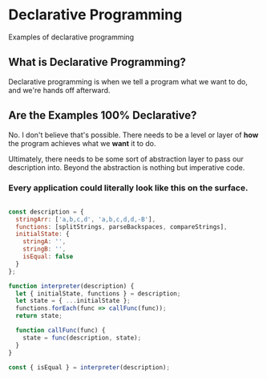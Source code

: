 # Declarative Programming
Examples of declarative programming

## What is Declarative Programming?
Declarative programming is when we tell a program what we want to do, and we're hands off afterward.

## Are the Examples 100% Declarative?
No. I don't believe that's possible. There needs to be a level or layer of **how** the program achieves what we **want** it to do.

Ultimately, there needs to be some sort of abstraction layer to pass our description into. Beyond the abstraction is nothing but imperative code.

### Every application could literally look like this on the surface.

```js

const description = {
  stringArr: ['a,b,c,d', 'a,b,c,d,d,-B'],
  functions: [splitStrings, parseBackspaces, compareStrings],
  initialState: {
    stringA: '',
    stringB: '',
    isEqual: false
  }
};

function interpreter(description) {
  let { initialState, functions } = description;
  let state = { ...initialState };
  functions.forEach(func => callFunc(func));
  return state;

  function callFunc(func) {
    state = func(description, state);
  }
}

const { isEqual } = interpreter(description);
```
